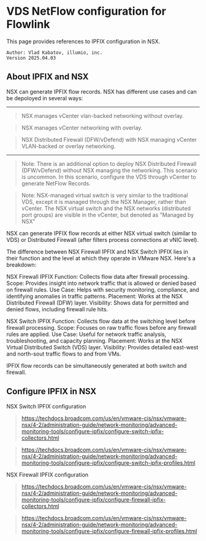 # VDS NetFlow configuration for Flowlink

This page provides references to IPFIX configuration in NSX. 
 ```
 Author: Vlad Kabatov, illumio, inc.
 Version 2025.04.03
```
## About IPFIX and NSX
NSX can generate IPFIX flow records. NSX has different use cases and can be depoloyed in several ways:

-----------
> NSX manages vCenter vlan-backed networking without overlay.

> NSX manages vCenter networking with overlay.

> NSX Distributed Firewall (DFW/vDefend) with NSX managing vCenter VLAN-backed or overlay networking.
-----------

> Note: There is an additional option to deploy NSX Distributed Firewall (DFW/vDefend) without NSX managing the networking. This scenario is uncommon. In this scenario, configure the VDS through vCenter to generate NetFlow Records.

> Note: NSX-managed virtual switch is very similar to the traditional VDS, except it is managed through the NSX Manager, rather than vCenter. The NSX virtual switch and the NSX networks (distributed port groups) are visible in the vCenter, but denoted as "Managed by NSX"

NSX can generate IPFIX flow records at either NSX virtual switch (similar to VDS) or Distributed Firewall (after filters process connections at vNIC level). 

The difference between NSX Firewall IPFIX and NSX Switch IPFIX lies in their function and the level at which they operate in VMware NSX. Here's a breakdown:

NSX Firewall IPFIX
    Function: Collects flow data after firewall processing.
    Scope: Provides insight into network traffic that is allowed or denied based on firewall rules.
    Use Case: Helps with security monitoring, compliance, and identifying anomalies in traffic patterns.
    Placement: Works at the NSX Distributed Firewall (DFW) layer.
    Visibility: Shows data for permitted and denied flows, including firewall rule hits.

NSX Switch IPFIX
    Function: Collects flow data at the switching level before firewall processing.
    Scope: Focuses on raw traffic flows before any firewall rules are applied.
    Use Case: Useful for network traffic analysis, troubleshooting, and capacity planning.
    Placement: Works at the NSX Virtual Distributed Switch (VDS) layer.
    Visibility: Provides detailed east-west and north-sout traffic flows to and from VMs.

IPFIX flow records can be simultaneously generated at both switch and firewall. 

## Configure IPFIX in NSX

NSX Switch IPFIX configuration
> https://techdocs.broadcom.com/us/en/vmware-cis/nsx/vmware-nsx/4-2/administration-guide/network-monitoring/advanced-monitoring-tools/configure-ipfix/configure-switch-ipfix-collectors.html

> https://techdocs.broadcom.com/us/en/vmware-cis/nsx/vmware-nsx/4-2/administration-guide/network-monitoring/advanced-monitoring-tools/configure-ipfix/configure-switch-ipfix-profiles.html

NSX Firewall IPFIX configuration
> https://techdocs.broadcom.com/us/en/vmware-cis/nsx/vmware-nsx/4-2/administration-guide/network-monitoring/advanced-monitoring-tools/configure-ipfix/configure-firewall-ipfix-collectors.html

> https://techdocs.broadcom.com/us/en/vmware-cis/nsx/vmware-nsx/4-2/administration-guide/network-monitoring/advanced-monitoring-tools/configure-ipfix/configure-firewall-ipfix-profiles.html

